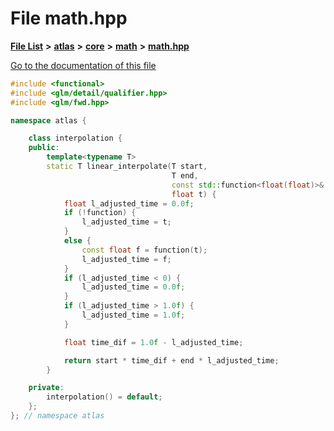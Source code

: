 

# File math.hpp

[**File List**](files.md) **>** [**atlas**](dir_1e6ffef027cfcf7ded3287660b505c9f.md) **>** [**core**](dir_ab5f97e7ae27ba905c508150b2df25d1.md) **>** [**math**](dir_cd513ce3e965767955df67d416f47de6.md) **>** [**math.hpp**](math_8hpp.md)

[Go to the documentation of this file](math_8hpp.md)


```C++
#include <functional>
#include <glm/detail/qualifier.hpp>
#include <glm/fwd.hpp>

namespace atlas {

    class interpolation {
    public:
        template<typename T>
        static T linear_interpolate(T start,
                                    T end,
                                    const std::function<float(float)>& function,
                                    float t) {
            float l_adjusted_time = 0.0f;
            if (!function) {
                l_adjusted_time = t;
            }
            else {
                const float f = function(t);
                l_adjusted_time = f;
            }
            if (l_adjusted_time < 0) {
                l_adjusted_time = 0.0f;
            }
            if (l_adjusted_time > 1.0f) {
                l_adjusted_time = 1.0f;
            }

            float time_dif = 1.0f - l_adjusted_time;

            return start * time_dif + end * l_adjusted_time;
        }

    private:
        interpolation() = default;
    };
}; // namespace atlas
```


